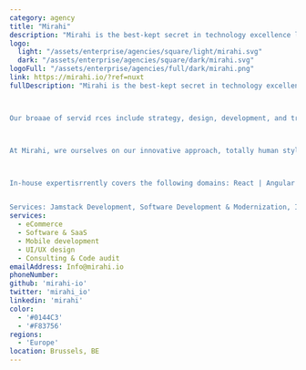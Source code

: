 ```yaml
---
category: agency
title: "Mirahi"
description: "Mirahi is the best-kept secret in technology excellence located in the heart of Brussels. Dedicated to making new projects happen, our focus is on taking an idea and enabling it with technology. We work alongside our clients to ensure a successful outcome."
logo:
  light: "/assets/enterprise/agencies/square/light/mirahi.svg"
  dark: "/assets/enterprise/agencies/square/dark/mirahi.svg"
logoFull: "/assets/enterprise/agencies/full/dark/mirahi.png"
link: https://mirahi.io/?ref=nuxt
fullDescription: "Mirahi is the best-kept secret in technology excellence located in the heart of Brussels. Dedicated to making new projects happen, our focus is on taking an idea and enabling it with technology. We work alongside our clients to ensure a successful outcome.



Our broaae of servid rces include strategy, design, development, and training.



At Mirahi, wre ourselves on our innovative approach, totally human style, and cutting-edge results. We specialize in bringing together expertise and good people to create rewarding experiences for all.



In-house expertisrrently covers the following domains: React | Angular | JavaScript - Typescript | Vue JS | Svelte.js | Next.js | Nuxt.js | Svelte Kit | Nest.js | Ansible | Kubernetes | VM Ware | AWS | UX/UI Design - Integration (CSS, Tailwind) | Project Management


Services: Jamstack Development, Software Development & Modernization, Infrastructure Services, UX/UI Design, Fractional CTO, Project Management, Audit, Training "
services:
  - eCommerce
  - Software & SaaS
  - Mobile development
  - UI/UX design
  - Consulting & Code audit
emailAddress: Info@mirahi.io
phoneNumber:
github: 'mirahi-io'
twitter: 'mirahi_io'
linkedin: 'mirahi'
color:
  - '#0144C3'
  - '#F83756'
regions:
  - 'Europe'
location: Brussels, BE
---
```

